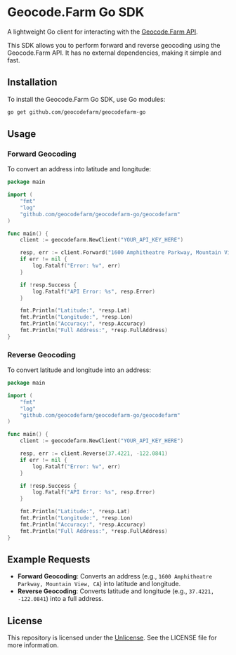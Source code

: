 # Geocode.Farm Go SDK

A lightweight Go client for interacting with the [Geocode.Farm API](https://geocode.farm/).

This SDK allows you to perform forward and reverse geocoding using the Geocode.Farm API. It has no external dependencies, making it simple and fast.

## Installation

To install the Geocode.Farm Go SDK, use Go modules:

```bash
go get github.com/geocodefarm/geocodefarm-go
```

## Usage

### Forward Geocoding

To convert an address into latitude and longitude:

```go
package main

import (
	"fmt"
	"log"
	"github.com/geocodefarm/geocodefarm-go/geocodefarm"
)

func main() {
	client := geocodefarm.NewClient("YOUR_API_KEY_HERE")

	resp, err := client.Forward("1600 Amphitheatre Parkway, Mountain View, CA")
	if err != nil {
		log.Fatalf("Error: %v", err)
	}

	if !resp.Success {
		log.Fatalf("API Error: %s", resp.Error)
	}

	fmt.Println("Latitude:", *resp.Lat)
	fmt.Println("Longitude:", *resp.Lon)
	fmt.Println("Accuracy:", *resp.Accuracy)
	fmt.Println("Full Address:", *resp.FullAddress)
}
```

### Reverse Geocoding

To convert latitude and longitude into an address:

```go
package main

import (
	"fmt"
	"log"
	"github.com/geocodefarm/geocodefarm-go/geocodefarm"
)

func main() {
	client := geocodefarm.NewClient("YOUR_API_KEY_HERE")

	resp, err := client.Reverse(37.4221, -122.0841)
	if err != nil {
		log.Fatalf("Error: %v", err)
	}

	if !resp.Success {
		log.Fatalf("API Error: %s", resp.Error)
	}

	fmt.Println("Latitude:", *resp.Lat)
	fmt.Println("Longitude:", *resp.Lon)
	fmt.Println("Accuracy:", *resp.Accuracy)
	fmt.Println("Full Address:", *resp.FullAddress)
}
```

## Example Requests

- **Forward Geocoding**: Converts an address (e.g., `1600 Amphitheatre Parkway, Mountain View, CA`) into latitude and longitude.
- **Reverse Geocoding**: Converts latitude and longitude (e.g., `37.4221, -122.0841`) into a full address.

## License

This repository is licensed under the [Unlicense](https://unlicense.org/). See the LICENSE file for more information.
